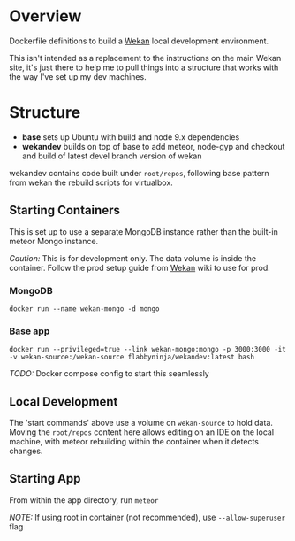 # Overview

Dockerfile definitions to build a [Wekan](https://wekan.github.io/) local development environment.

This isn't intended as a replacement to the instructions on the main Wekan site, it's just there to help me to pull things into a structure that works with the way I've set up my dev machines. 

# Structure

* **base** sets up Ubuntu with build and node 9.x dependencies
* **wekandev** builds on top of base to add meteor, node-gyp and checkout and build of latest devel branch version of wekan

wekandev contains code built under `root/repos`, following base pattern from wekan the rebuild scripts for virtualbox.

## Starting Containers

This is set up to use a separate MongoDB instance rather than the built-in meteor Mongo instance.

*Caution:* This is for development only. The data volume is inside the container. Follow the prod setup guide from [Wekan](https://wekan.github.io/) wiki to use for prod.

### MongoDB 

`docker run --name wekan-mongo -d mongo`

### Base app

`docker run --privileged=true --link wekan-mongo:mongo -p 3000:3000 -it -v wekan-source:/wekan-source flabbyninja/wekandev:latest bash`

*TODO:* Docker compose config to start this seamlessly

## Local Development

The 'start commands' above use a volume on `wekan-source` to hold data. Moving the `root/repos` content here allows editing on an IDE on the local machine, with meteor rebuilding within the container when it detects changes.

## Starting App

From within the app directory, run `meteor`

*NOTE:* If using root in container (not recommended), use `--allow-superuser` flag


